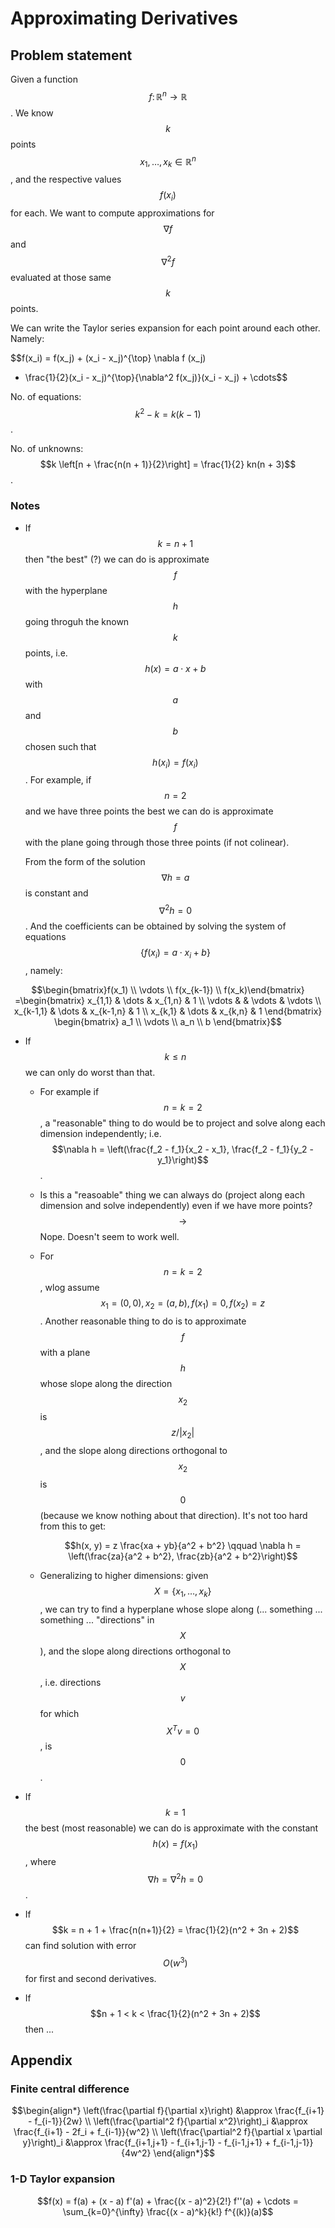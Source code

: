 # Approximating Derivatives

## Problem statement

Given a function $$f\colon\mathbb{R}^n \to \mathbb{R}$$. We know $$k$$ points
$$x_1, \dots, x_k \in \mathbb{R}^n$$, and the respective values $$f(x_i)$$ for
each. We want to compute approximations for $$\nabla f$$
and $$\nabla^2 f$$ evaluated at those same $$k$$ points.

We can write the Taylor series expansion for each point around each
other. Namely:

$$f(x_i) = f(x_j) + (x_i - x_j)^{\top} \nabla f (x_j)
  + \frac{1}{2}(x_i - x_j)^{\top}\{\nabla^2 f(x_j)\}(x_i - x_j) + \cdots$$

No. of equations: $$k^2 - k = k(k - 1)$$.

No. of unknowns:
$$k \left[n + \frac{n(n + 1)}{2}\right] = \frac{1}{2} kn(n + 3)$$.

### Notes

* If $$k = n + 1$$ then "the best" (?) we can do is approximate $$f$$ with the
  hyperplane $$h$$ going throguh the known $$k$$ points, i.e.
  $$h(x) = a \cdot x + b$$ with $$a$$ and $$b$$ chosen such that
  $$h(x_i) = f(x_i)$$.
  For example, if $$n = 2$$ and we have three points the best we can do is
  approximate $$f$$ with the plane going through those three points
  (if not colinear).

  From the form of the solution
  $$\nabla h = a$$ is constant and $$\nabla^2 h = 0$$.
  And the coefficients can be obtained by solving the system of equations
  $$\{f(x_i) = a\cdot x_i + b\}$$, namely:

$$\begin{bmatrix}f(x_1) \\ \vdots \\ f(x_{k-1}) \\ f(x_k)\end{bmatrix}
=\begin{bmatrix}
x_{1,1}   & \dots & x_{1,n}   & 1 \\
\vdots    &       & \vdots    & \vdots \\
x_{k-1,1} & \dots & x_{k-1,n} & 1 \\
x_{k,1}   & \dots & x_{k,n}   & 1
\end{bmatrix}
\begin{bmatrix}
a_1 \\ \vdots \\ a_n \\ b
\end{bmatrix}$$

* If $$k \leq n$$ we can only do worst than that.

  * For example if $$n = k = 2$$, a "reasonable" thing to do would be to
    project and solve along each dimension independently; i.e.
    $$\nabla h = \left(\frac{f_2 - f_1}{x_2 - x_1},
                  \frac{f_2 - f_1}{y_2 - y_1}\right)$$.

  * Is this a "reasoable" thing we can always do (project along each dimension
    and solve independently) even if we have more points?
    $$\to$$ Nope. Doesn't seem to work well.

  * For $$n = k = 2$$, wlog assume
    $$x_1 = (0,0), x_2 = (a, b), f(x_1) = 0, f(x_2) = z$$. Another
    reasonable thing to do is to approximate $$f$$ with a plane $$h$$ whose
    slope along the direction $$x_2$$ is $$z / |x_2|$$, and the slope along
    directions orthogonal to $$x_2$$ is $$0$$ (because we know nothing about
    that direction). It's not too hard from this to get:

    $$h(x, y) = z \frac{xa + yb}{a^2 + b^2} \qquad
    \nabla h = \left(\frac{za}{a^2 + b^2}, \frac{zb}{a^2 + b^2}\right)$$

  * Generalizing to higher dimensions: given $$X = \{x_1, \dots, x_k\}$$, we can
    try to find a hyperplane whose slope along (... something ... something
    ... "directions" in $$X$$),
    and the slope along directions orthogonal to $$X$$, i.e. directions $$v$$
    for which $$X^T v = 0$$, is $$0$$.


* If $$k = 1$$ the best (most reasonable) we can do is approximate with the
  constant $$h(x) = f(x_1)$$, where $$\nabla h = \nabla^2 h = 0$$.

* If $$k = n + 1 + \frac{n(n+1)}{2} = \frac{1}{2}(n^2 + 3n + 2)$$ can find
  solution with error $$O(w^3)$$ for first and second derivatives.

* If $$n + 1 < k < \frac{1}{2}(n^2 + 3n + 2)$$ then ...

## Appendix

### Finite central difference

$$\begin{align*}
\left(\frac{\partial f}{\partial x}\right) &\approx
  \frac{f_{i+1} - f_{i-1}}{2w} \\
\left(\frac{\partial^2 f}{\partial x^2}\right)_i &\approx
  \frac{f_{i+1} - 2f_i + f_{i-1}}{w^2} \\
\left(\frac{\partial^2 f}{\partial x \partial y}\right)_i &\approx
  \frac{f_{i+1,j+1} - f_{i+1,j-1} - f_{i-1,j+1} + f_{i-1,j-1}}{4w^2}
\end{align*}$$

### 1-D Taylor expansion

$$f(x) = f(a) + (x - a) f'(a) + \frac{(x - a)^2}{2!} f''(a) + \cdots
  = \sum_{k=0}^{\infty} \frac{(x - a)^k}{k!} f^{(k)}(a)$$
